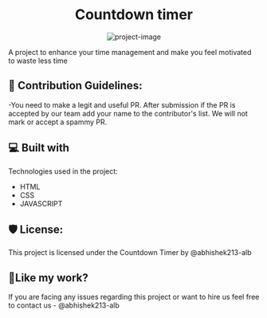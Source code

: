 <h1 align="center" id="title">Countdown timer</h1>

<p align="center"><img src="https://img.freepik.com/free-vector/business-planning-concept-setting-goal-target-following-schedule-idea-planning-organization-time-optimization-isolated-flat-vector-illustration_613284-1364.jpg?w=740&t=st=1664895049~exp=1664895649~hmac=05f5fa08845c81fe2dc881854cb0d76e51b98f3b33606fcfc276ecb811df1309" alt="project-image"></p>

<p id="description">A project to enhance your time management and make you feel motivated to waste less time</p>

<h2>🍰 Contribution Guidelines:</h2>

\-You need to make a legit and useful PR.
After submission if the PR is accepted by our team add your name to the contributor's list.
We will not mark or accept a spammy PR.



<h2>💻 Built with</h2>

Technologies used in the project:

*   HTML
*   CSS
*   JAVASCRIPT

<h2>🛡️ License:</h2>

This project is licensed under the Countdown Timer by @abhishek213-alb

<h2>💖Like my work?</h2>

If you are facing any issues regarding this project or want to hire us
feel free to contact us  - @abhishek213-alb
